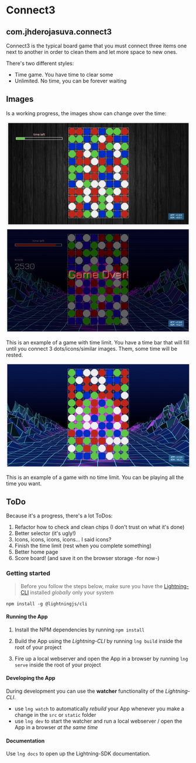 # Connect3

## com.jhderojasuva.connect3

Connect3 is the typical board game that you must connect three items one next to another in order to clean them and let more space to new ones.

There's two different styles:

- Time game. You have time to clear some
- Unlimited. No time, you can be forever waiting

## Images

Is a working progress, the images show can change over the time:

![Time limit game](./gitimages/gamelimited.png)
![Time limit game end](./gitimages/gamelimitedend.PNG)

This is an example of a game with time limit. You have a time bar that will fill until you connect 3 dots/icons/similar images. Them, some time will be rested.

![No Time limit game](./gitimages/gameunlimited.png)

This is an example of a game with no time limit. You can be playing all the time you want.

## ToDo

Because it's a progress, there's a lot ToDos:

1. Refactor how to check and clean chips (I don't trust on what it's done)
2. Better selector (it's ugly!)
3. Icons, icons, icons, icons... I said icons?
4. Finish the time limit (rest when you complete something)
5. Better home page
6. Score board! (and save it on the browser storage -for now-)

### Getting started

> Before you follow the steps below, make sure you have the
[Lightning-CLI](https://rdkcentral.github.io/Lightning-CLI/#/) installed _globally_ only your system

```
npm install -g @lightningjs/cli
```

#### Running the App

1. Install the NPM dependencies by running `npm install`

2. Build the App using the _Lightning-CLI_ by running `lng build` inside the root of your project

3. Fire up a local webserver and open the App in a browser by running `lng serve` inside the root of your project


#### Developing the App

During development you can use the **watcher** functionality of the _Lightning-CLI_.

- use `lng watch` to automatically _rebuild_ your App whenever you make a change in the `src` or  `static` folder
- use `lng dev` to start the watcher and run a local webserver / open the App in a browser _at the same time_

#### Documentation

Use `lng docs` to open up the Lightning-SDK documentation.
